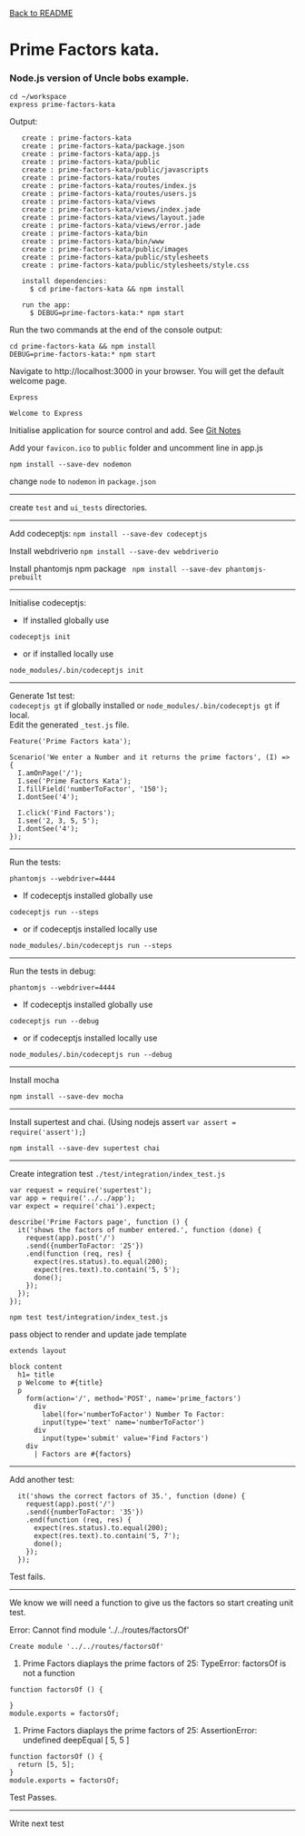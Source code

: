 [Back to README](README.md)
# Prime Factors kata.
### Node.js version of Uncle bobs example.

```
cd ~/workspace
express prime-factors-kata
```
Output:
```
   create : prime-factors-kata
   create : prime-factors-kata/package.json
   create : prime-factors-kata/app.js
   create : prime-factors-kata/public
   create : prime-factors-kata/public/javascripts
   create : prime-factors-kata/routes
   create : prime-factors-kata/routes/index.js
   create : prime-factors-kata/routes/users.js
   create : prime-factors-kata/views
   create : prime-factors-kata/views/index.jade
   create : prime-factors-kata/views/layout.jade
   create : prime-factors-kata/views/error.jade
   create : prime-factors-kata/bin
   create : prime-factors-kata/bin/www
   create : prime-factors-kata/public/images
   create : prime-factors-kata/public/stylesheets
   create : prime-factors-kata/public/stylesheets/style.css

   install dependencies:
     $ cd prime-factors-kata && npm install

   run the app:
     $ DEBUG=prime-factors-kata:* npm start
```
Run the two commands at the end of the console output:
```
cd prime-factors-kata && npm install
DEBUG=prime-factors-kata:* npm start
```
Navigate to http://localhost:3000 in your browser. You will get the default welcome page.
```
Express

Welcome to Express
```

Initialise application for source control and add. See [Git Notes](Git-Notes.md)

Add your `favicon.ico` to `public` folder and uncomment line in app.js

`npm install --save-dev nodemon`

change `node` to `nodemon` in `package.json`

<hr>

create `test` and `ui_tests` directories.

<hr>

Add codeceptjs: `npm install --save-dev codeceptjs`

Install webdriverio `npm install --save-dev webdriverio`

Install phantomjs npm package ` npm install --save-dev phantomjs-prebuilt`

<hr>

Initialise codeceptjs:
* If installed globally use
```
codeceptjs init
```
* or if installed locally use
```
node_modules/.bin/codeceptjs init
```

<hr>

Generate 1st test:
<br>
`codeceptjs gt` if globally installed or `node_modules/.bin/codeceptjs gt` if local. <br>
Edit the generated `_test.js` file.

```
Feature('Prime Factors kata');

Scenario('We enter a Number and it returns the prime factors', (I) => {
  I.amOnPage('/');
  I.see('Prime Factors Kata');
  I.fillField('numberToFactor', '150');
  I.dontSee('4');

  I.click('Find Factors');
  I.see('2, 3, 5, 5');
  I.dontSee('4');
});
```
<hr>

Run the tests:
```
phantomjs --webdriver=4444
```
* If codeceptjs installed globally use
```
codeceptjs run --steps
```
* or if codeceptjs installed locally use
```
node_modules/.bin/codeceptjs run --steps
```

<hr>

Run the tests in debug:
```
phantomjs --webdriver=4444
```
* If codeceptjs installed globally use
```
codeceptjs run --debug
```
* or if codeceptjs installed locally use
```
node_modules/.bin/codeceptjs run --debug
```

<hr>

Install mocha
```
npm install --save-dev mocha
```

<hr>

Install supertest and chai. (Using nodejs assert `var assert = require('assert');`)
```
npm install --save-dev supertest chai
```

<hr>

Create integration test `./test/integration/index_test.js`
```
var request = require('supertest');
var app = require('../../app');
var expect = require('chai').expect;

describe('Prime Factors page', function () {
  it('shows the factors of number entered.', function (done) {
    request(app).post('/')
    .send({numberToFactor: '25'})
    .end(function (req, res) {
      expect(res.status).to.equal(200);
      expect(res.text).to.contain('5, 5');
      done();
    });
  });
});
```
`npm test test/integration/index_test.js`


pass object to render and update jade template
```
extends layout

block content
  h1= title
  p Welcome to #{title}
  p
    form(action='/', method='POST', name='prime_factors')
      div
        label(for='numberToFactor') Number To Factor:
        input(type='text' name='numberToFactor')
      div
        input(type='submit' value='Find Factors')
    div
      | Factors are #{factors}
```

<hr>

Add another test:
```
  it('shows the correct factors of 35.', function (done) {
    request(app).post('/')
    .send({numberToFactor: '35'})
    .end(function (req, res) {
      expect(res.status).to.equal(200);
      expect(res.text).to.contain('5, 7');
      done();
    });
  });
```

Test fails.

<hr>

We know we will need a function to give us the factors so start creating unit test.




Error: Cannot find module '../../routes/factorsOf'

`Create module '../../routes/factorsOf'`

1) Prime Factors diaplays the prime factors of 25:
     TypeError: factorsOf is not a function

```
function factorsOf () {

}
module.exports = factorsOf;
```

1) Prime Factors diaplays the prime factors of 25:
     AssertionError: undefined deepEqual [ 5, 5 ]

```
function factorsOf () {
  return [5, 5];
}
module.exports = factorsOf;
```
Test Passes.

<hr>

Write next test
